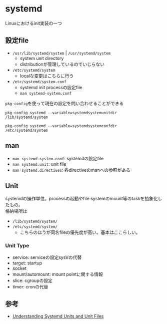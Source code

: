 # systemd

Linuxにおけるinit実装の一つ

## 設定file

* `/usr/lib/systemd/system` | `/usr/systemd/system`
  * system unit directory
  * distributionが管理しているのでいじらない
* `/etc/systemd/system`
  * localな変更はこちらに行う
* `/etc/systemd/system.conf`
  * systemd init processの設定file
  * `man systemd-system.conf`

`pkg-config`を使って現在の設定を問い合わせることができる

```shell
pkg-config systemd --variable=systemdsystemunitdir
/lib/systemd/system

pkg-config systemd --variable=systemdsystemconfdir
/etc/systemd/system
```

## man

* `man systemd-system.conf`: systemdの設定file
* `man systemd.unit`: unit file
* `man systemd.directives`: 各directiveのmanへの参照がある

## Unit

systemdの操作単位。processの起動やfile systemのmount等のtaskを抽象化したもの。  
格納場所は

* `/lib/systemd/system/`
* `/etc/systemd/system/`
  * こちらのほうが同名fileの優先度が高い。基本はここらしい。

### Unit Type

* service: serviceの設定sysVの代替
* target: startup
* socket
* mount/automount: mount pointに関する情報  
* slice: cgroupの設定
* timer: cronの代替


## 参考

* [Understanding Systemd Units and Unit Files](https://www.digitalocean.com/community/tutorials/understanding-systemd-units-and-unit-files)